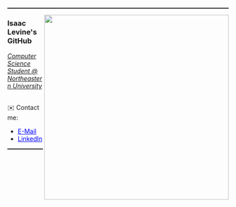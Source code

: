 <hr style="height:2px" color="grey">

<img align='right' src="https://github-readme-stats.vercel.app/api/top-langs/?username=isaac-levine&layout=donut&theme=dark" width="420">
<h3>Isaac Levine's GitHub</h3>
<p><em><u>Computer Science Student @ Northeastern University</u></em></p>
<!-- <p><em><u>Software Engineering Intern @ CarGurus</u></em></p>
Working on <a href="https://www.intellibet.io">intellibet.io</a> and <a href="https://www.boilerbase.io">boilerbase.io</a><br/> --> 

<br/>✉️ Contact me:
<ul>
  <li><a href="mailto:isaacmlevine4@gmail.com" style="color:blue">E-Mail</a></li>
<!--   <li><a href="http://twitter.com/isaaclvn" style="color:blue">Twitter</a></li> -->
  <li><a href="https://www.linkedin.com/in/isaac-levine" style="color:blue">LinkedIn</a><br/>
</li>
</ul>
<hr style="height:2px" color="grey">
